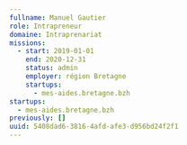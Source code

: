 ```yaml
---
fullname: Manuel Gautier
role: Intrapreneur
domaine: Intraprenariat
missions:
  - start: 2019-01-01
    end: 2020-12-31
    status: admin
    employer: région Bretagne
    startups:
      - mes-aides.bretagne.bzh
startups:
  - mes-aides.bretagne.bzh
previously: []
uuid: 5408dad6-3816-4afd-afe3-d956bd24f2f1
---
```

